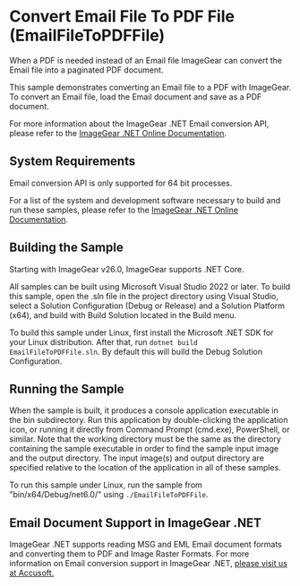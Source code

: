 # Convert Email File To PDF File (EmailFileToPDFFile)

When a PDF is needed instead of an Email file ImageGear can convert the Email file into a paginated PDF document.

This sample demonstrates converting an Email file to a PDF with ImageGear. To convert an Email file, load the Email document and save as a PDF document.

For more information about the ImageGear .NET Email conversion API, please refer to the [ImageGear .NET Online Documentation](https://help.accusoft.com/ImageGear/latest/webframe.html).

## System Requirements

Email conversion API is only supported for 64 bit processes.

For a list of the system and development software necessary to build and run these samples, please refer to the [ImageGear .NET Online Documentation](https://help.accusoft.com/ImageGear/latest/webframe.html#system-requirements.html).

## Building the Sample

Starting with ImageGear v26.0, ImageGear supports .NET Core.

All samples can be built using Microsoft Visual Studio 2022 or later. To build this sample, open the .sln file in the project directory using Visual Studio, select a Solution Configuration (Debug or Release) and a Solution Platform (x64), and build with Build Solution located in the Build menu.  

To build this sample under Linux, first install the Microsoft .NET SDK for your Linux distribution. After that, run `dotnet build EmailFileToPDFFile.sln`. By default this will build the Debug Solution Configuration.

## Running the Sample

When the sample is built, it produces a console application executable in the bin subdirectory. Run this application by double-clicking the application icon, or running it directly from Command Prompt (cmd.exe), PowerShell, or similar. Note that the working directory must be the same as the directory containing the sample executable in order to find the sample input image and the output directory. The input image(s) and output directory are specified relative to the location of the application in all of these samples.

To run this sample under Linux, run the sample from "bin/x64/Debug/net6.0/" using `./EmailFileToPDFFile`.

## Email Document Support in ImageGear .NET

ImageGear .NET supports reading MSG and EML Email document formats and converting them to PDF and Image Raster Formats. For more information on Email conversion support in ImageGear .NET, [please visit us at Accusoft.](https://www.accusoft.com/products/imagegear-collection/imagegear-dot-net/)
